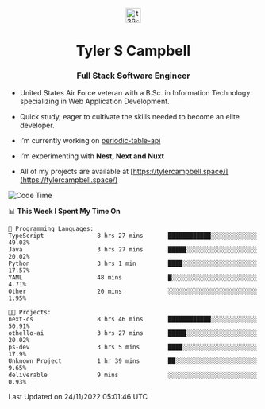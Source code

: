 <p align="center">
<a href="https://www.linkedin.com/in/t36campbell" target="blank"><img align="center" src="https://ik.imagekit.io/t36campbell/Portfolio/linkedin.png.original_m8bbGgPh6.png" alt="t36campbell" height="30" width="30" /></a>
</p>
<h1 align="center">Tyler S Campbell</h1>
<h3 align="center">Full Stack Software Engineer</h3>

* United States Air Force veteran with a B.Sc. in Information Technology specializing in Web Application Development. 

* Quick study, eager to cultivate the skills needed to become an elite developer.

* I’m currently working on [periodic-table-api](https://github.com/t36campbell/periodic-table-api)

* I’m experimenting with **Nest, Next and Nuxt**

* All of my projects are available at [https://tylercampbell.space/](https://tylercampbell.space/)

<!--START_SECTION:waka-->
![Code Time](http://img.shields.io/badge/Code%20Time-2%2C010%20hrs%2026%20mins-blue)

📊 **This Week I Spent My Time On** 

```text
💬 Programming Languages: 
TypeScript               8 hrs 27 mins       ████████████░░░░░░░░░░░░░   49.03% 
Java                     3 hrs 27 mins       █████░░░░░░░░░░░░░░░░░░░░   20.02% 
Python                   3 hrs 1 min         ████░░░░░░░░░░░░░░░░░░░░░   17.57% 
YAML                     48 mins             █░░░░░░░░░░░░░░░░░░░░░░░░   4.71% 
Other                    20 mins             ░░░░░░░░░░░░░░░░░░░░░░░░░   1.95%

🐱‍💻 Projects: 
next-cs                  8 hrs 46 mins       ████████████░░░░░░░░░░░░░   50.91% 
othello-ai               3 hrs 27 mins       █████░░░░░░░░░░░░░░░░░░░░   20.02% 
ps-dev                   3 hrs 5 mins        ████░░░░░░░░░░░░░░░░░░░░░   17.9% 
Unknown Project          1 hr 39 mins        ██░░░░░░░░░░░░░░░░░░░░░░░   9.65% 
deliverable              9 mins              ░░░░░░░░░░░░░░░░░░░░░░░░░   0.93%

```


 Last Updated on 24/11/2022 05:01:46 UTC
<!--END_SECTION:waka-->
